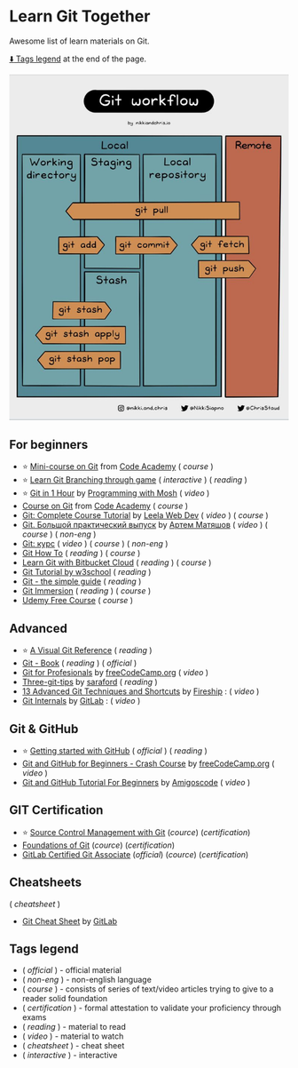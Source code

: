 # Learn Git Together

Awesome list of learn materials on Git.

[:arrow_down: Tags legend](#tags-legend) at the end of the page.

![cheatsheet](/asset/cheatsheet.jpg)

<!-- - []() by []() : -->

## For beginners

- ⭐ [Mini-course on Git](https://www.codecademy.com/learn/learn-git/modules/learn-git-git-workflow-u/cheatsheet) from [Code Academy](https://www.codecademy.com/) ( _course_ )
- ⭐ [Learn Git Branching through game](https://learngitbranching.js.org/) ( _interactive_ ) ( _reading_ )
- ⭐ [Git in 1 Hour](https://youtu.be/8JJ101D3knE) by [Programming with Mosh](https://www.youtube.com/c/programmingwithmosh) ( _video_ )
- [Course on Git](https://www.codecademy.com/learn/learn-git) from [Code Academy](https://www.codecademy.com/) ( _course_ )
- [Git: Complete Course Tutorial](https://www.youtube.com/watch?v=vMdSqMf6BPY&list=PL_euSNU_eLbegnt7aR8I1gXfLhKZbxnYX) by [Leela Web Dev](https://www.youtube.com/c/LeelaWebDev) ( _video_ ) ( _course_ )
- [Git. Большой практический выпуск](https://www.youtube.com/watch?v=SEvR78OhGtw) by [Артем Матяшов](https://www.youtube.com/channel/UCJHS22_QyRowmNAaxoUd4dA) ( _video_ ) ( _course_ ) ( _non-eng_ )
- [Git: курс](https://www.youtube.com/playlist?list=PLDyvV36pndZFHXjXuwA_NywNrVQO0aQqb) ( _video_ ) ( _course_ ) ( _non-eng_ )
- [Git How To](https://githowto.com/uk) ( _reading_ ) ( _course_ )
- [Learn Git with Bitbucket Cloud](https://www.atlassian.com/git/tutorials/learn-git-with-bitbucket-cloud) ( _reading_ ) ( _course_ )
- [Git Tutorial by w3school](https://www.w3schools.com/git/) ( _reading_ )
- [Git - the simple guide](http://up1.github.io/git-guide/index.html) ( _reading_ )
- [Git Immersion](https://gitimmersion.com/index.html) ( _reading_ ) ( _course_ )
- [Udemy Free Course](https://www.udacity.com/course/version-control-with-git--ud123?irclickid=X8KTyLyCxxyNTbgQNSSAlymTUkAxo6zuc2jQTM0&irgwc=1&utm_source=affiliate&utm_medium=&aff=245992&utm_term=&utm_campaign=__&utm_content=&adid=786224) ( _course_ )

## Advanced

- ⭐ [A Visual Git Reference](https://marklodato.github.io/visual-git-guide/index-en.html) ( _reading_ )
- [Git - Book](https://git-scm.com/book/en/v2) ( _reading_ ) ( _official_ )
- [Git for Profesionals](https://www.youtube.com/watch?v=Uszj_k0DGsg) by [freeCodeCamp.org](https://www.youtube.com/c/Freecodecamp) ( _video_ )
- [Three-git-tips](https://github.com/saraford/three-git-tips) by [saraford](https://github.com/saraford) ( _reading_ )
- [13 Advanced Git Techniques and Shortcuts](https://www.youtube.com/watch?v=ecK3EnyGD8o) by [Fireship](https://www.youtube.com/@Fireship/playlists) : ( _video_ )
- [Git Internals](https://www.youtube.com/watch?v=P6jD966jzlk) by [GitLab](https://www.youtube.com/@Gitlab) : ( _video_ )

## Git & GitHub

- ⭐ [Getting started with GitHub](https://docs.github.com/en/get-started) ( _official_ ) ( _reading_ )
- [Git and GitHub for Beginners - Crash Course](https://www.youtube.com/watch?v=RGOj5yH7evk) by [freeCodeCamp.org](https://www.youtube.com/c/Freecodecamp)  ( _video_ )
- [Git and GitHub Tutorial For Beginners](https://www.youtube.com/watch?v=3fUbBnN_H2c) by [Amigoscode](https://www.youtube.com/c/amigoscode) ( _video_ )

## GIT Certification

- ⭐ [Source Control Management with Git](https://training.linuxfoundation.org/certification/git/?SSAID=746540&sscid=11k7_os2de) (_cource_) (_certification_)
- [Foundations of Git](https://learn.gitkraken.com/courses/git-foundations) (_cource_) (_certification_)
- [GitLab Certified Git Associate](https://about.gitlab.com/services/education/gitlab-certified-associate/) (_official_) (_cource_) (_certification_)

## Cheatsheets

( _cheatsheet_ )

- [Git Cheat Sheet](https://about.gitlab.com/images/press/git-cheat-sheet.pdf) by [GitLab](https://gitlab.com)

## Tags legend

- ( _official_ ) - official material
- ( _non-eng_ ) - non-english language
- ( _course_ ) - consists of series of text/video articles trying to give to a reader solid foundation
- ( _certification_ ) - formal attestation to validate your proficiency through exams 
- ( _reading_ ) - material to read
- ( _video_ ) - material to watch
- ( _cheatsheet_ ) - cheat sheet
- ( _interactive_ ) - interactive
